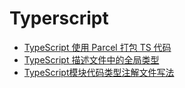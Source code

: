 # Typerscript

- [TypeScript 使用 Parcel 打包 TS 代码](./typerscript/TypeScript使用Parcel打包TS代码.md)
- [TypeScript 描述文件中的全局类型](./typerscript/TypeScript描述文件中的全局类型.md)
- [TypeScript模块代码类型注解文件写法](./typerscript/TypeScript模块代码类型注解文件写法.md)

